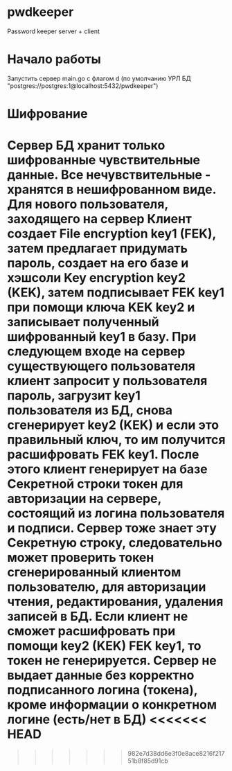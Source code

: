 # pwdkeeper
Password keeper server + client

# Начало работы
Запустить сервер main.go c флагом d (по умолчанию УРЛ БД "postgres://postgres:1@localhost:5432/pwdkeeper")

# Шифрование
Сервер БД хранит только шифрованные чувствительные данные. Все нечувствительные - хранятся в нешифрованном виде.
Для нового пользователя, заходящего на сервер Клиент создает File encryption key1 (FEK), затем предлагает придумать пароль, создает на его базе и хэшсоли Key encryption key2 (KEK), затем подписывает FEK key1 при помощи ключа KEK key2 и записывает полученный шифрованный key1 в базу. При следующем входе на сервер существующего пользователя клиент запросит у пользователя пароль, загрузит key1 пользователя из БД, снова сгенерирует key2 (KEK) и если это правильный ключ, то им получится расшифровать FEK key1. После этого клиент генерирует на базе Секретной строки токен для авторизации на сервере, состоящий из логина пользователя и подписи. Сервер тоже знает эту Секретную строку, следовательно может проверить токен сгенерированный клиентом пользователю, для авторизации чтения, редактирования, удаления записей в БД. Если клиент не сможет расшифровать при помощи key2 (KEK) FEK key1, то токен не генерируется. Сервер не выдает данные без корректно подписанного логина (токена), кроме информации о конкретном логине (есть/нет в БД)
<<<<<<< HEAD
=======

>>>>>>> 982e7d38dd6e3f0e8ace8216f21751b8f85d91cb
